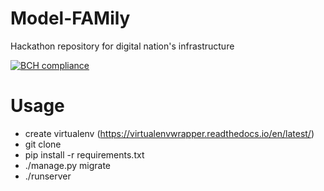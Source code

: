 # Model-FAMily
Hackathon repository for digital nation's infrastructure

[![BCH compliance](https://bettercodehub.com/edge/badge/odysseyhack/model-family?branch=master&token=a77f363aa30093f2f8886bb2533f1bf580b950ea)](https://bettercodehub.com/)
# Usage
- create virtualenv (https://virtualenvwrapper.readthedocs.io/en/latest/)
- git clone <repo name> 
- pip install -r requirements.txt
- ./manage.py migrate
- ./runserver
